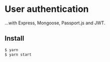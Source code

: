 # User authentication

...with Express, Mongoose, Passport.js and JWT.

## Install
```sh
$ yarn
$ yarn start
```
